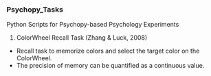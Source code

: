### Psychopy_Tasks
Python Scripts for Psychopy-based Psychology Experiments

 1. ColorWheel Recall Task (Zhang & Luck, 2008) 
- Recall task to memorize colors and select the target color on the ColorWheel. 
- The precision of memory can be quantified as a continuous value.
